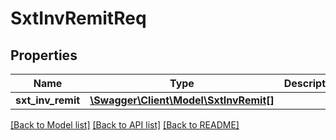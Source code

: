 # SxtInvRemitReq

## Properties
Name | Type | Description | Notes
------------ | ------------- | ------------- | -------------
**sxt_inv_remit** | [**\Swagger\Client\Model\SxtInvRemit[]**](SxtInvRemit.md) |  | [optional] 

[[Back to Model list]](../README.md#documentation-for-models) [[Back to API list]](../README.md#documentation-for-api-endpoints) [[Back to README]](../README.md)



